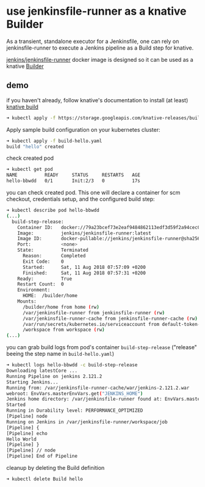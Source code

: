 # use jenkinsfile-runner as a knative Builder

As a transient, standalone executor for a Jenkinsfile, one can rely on jenkinsfile-runner to execute a Jenkins pipeline
as a Build step for knative.

[jenkins/jenkinsfile-runner](http://hub.docker.com/r/jenkins/jenkinsfile-runner) docker image is designed so it can be
used as a knative [Builder](https://github.com/knative/docs/blob/master/build/builder-contract.md)

## demo

if you haven't already, follow knative's documentation to install (at least) [knative build](https://github.com/knative/docs/blob/master/build/installing-build-component.md#adding-the-knative-build-component)

```sh
➜ kubectl apply -f https://storage.googleapis.com/knative-releases/build/latest/release.yaml
```

Apply sample build configuration on your kubernetes cluster:

```sh
➜ kubectl apply -f build-hello.yaml
build "hello" created
```

check created pod
```sh
➜ kubectl get pod
NAME          READY     STATUS     RESTARTS   AGE
hello-bbwdd   0/1       Init:2/3   0          17s
```

you can check created pod. This one will declare a container for scm checkout, credentials setup, and the configured build step:
```sh
➜ kubectl describe pod hello-bbwdd
(...)
  build-step-release:
    Container ID:   docker://79a23bcef73e2eaf9484862113edf3d59f2a94cec0a5f8138fc2c3616c25d3d8
    Image:          jenkins/jenkinsfile-runner:latest
    Image ID:       docker-pullable://jenkins/jenkinsfile-runner@sha256:f771a63ff1bd03d1e3cfdaa927798cb9fc1c5440df2c981a0e266118895d342c
    Port:           <none>
    State:          Terminated
      Reason:       Completed
      Exit Code:    0
      Started:      Sat, 11 Aug 2018 07:57:09 +0200
      Finished:     Sat, 11 Aug 2018 07:57:31 +0200
    Ready:          True
    Restart Count:  0
    Environment:
      HOME:  /builder/home
    Mounts:
      /builder/home from home (rw)
      /var/jenkinsfile-runner from jenkinsfile-runner (rw)
      /var/jenkinsfile-runner-cache from jenkinsfile-runner-cache (rw)
      /var/run/secrets/kubernetes.io/serviceaccount from default-token-74p8t (ro)
      /workspace from workspace (rw)
(...)
```

you can grab build logs from pod's container `build-step-release` ("release" beeing the step name in `build-hello.yaml`)
```sh
➜ kubectl logs hello-bbwdd -c build-step-release
Downloading latestCore ...
Running Pipeline on jenkins 2.121.2
Starting Jenkins...
Running from: /var/jenkinsfile-runner-cache/war/jenkins-2.121.2.war
webroot: EnvVars.masterEnvVars.get("JENKINS_HOME")
Jenkins home directory: /var/jenkinsfile-runner found at: EnvVars.masterEnvVars.get("JENKINS_HOME")
Started
Running in Durability level: PERFORMANCE_OPTIMIZED
[Pipeline] node
Running on Jenkins in /var/jenkinsfile-runner/workspace/job
[Pipeline] {
[Pipeline] echo
Hello World
[Pipeline] }
[Pipeline] // node
[Pipeline] End of Pipeline
```

cleanup by deleting the Build definition
```
➜ kubectl delete Build hello
```